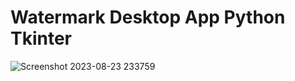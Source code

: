 # Watermark Desktop App Python Tkinter


![Screenshot 2023-08-23 233759](https://github.com/ktoyesh04/Watermark_Desktop_App_Python_Tkinter/assets/124575344/68196c1b-6cba-4acd-afd1-a8a0adbbe0d4)
